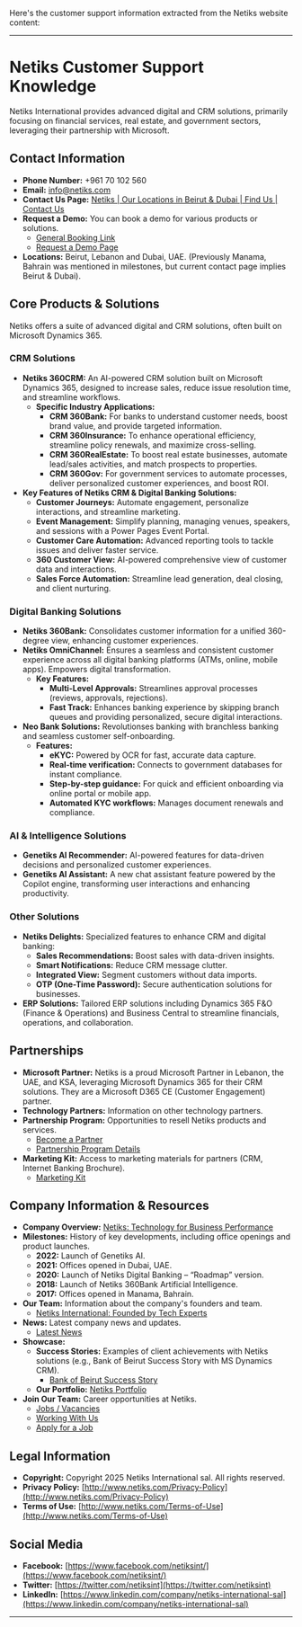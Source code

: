 Here's the customer support information extracted from the Netiks website content:

---

# Netiks Customer Support Knowledge

Netiks International provides advanced digital and CRM solutions, primarily focusing on financial services, real estate, and government sectors, leveraging their partnership with Microsoft.

## Contact Information

*   **Phone Number:** +961 70 102 560
*   **Email:** [info@netiks.com](mailto:info@netiks.com)
*   **Contact Us Page:** [Netiks | Our Locations in Beirut & Dubai | Find Us | Contact Us](https://www.netiks.com/Contact-Us)
*   **Request a Demo:** You can book a demo for various products or solutions.
    *   [General Booking Link](https://outlook.office365.com/owa/calendar/NetiksDigitalSolutionsLTDGeneral@netiks.com/bookings/)
    *   [Request a Demo Page](http://www.netiks.com/Request-a-Demo)
*   **Locations:** Beirut, Lebanon and Dubai, UAE. (Previously Manama, Bahrain was mentioned in milestones, but current contact page implies Beirut & Dubai).

## Core Products & Solutions

Netiks offers a suite of advanced digital and CRM solutions, often built on Microsoft Dynamics 365.

### CRM Solutions

*   **Netiks 360CRM:** An AI-powered CRM solution built on Microsoft Dynamics 365, designed to increase sales, reduce issue resolution time, and streamline workflows.
    *   **Specific Industry Applications:**
        *   **CRM 360Bank:** For banks to understand customer needs, boost brand value, and provide targeted information.
        *   **CRM 360Insurance:** To enhance operational efficiency, streamline policy renewals, and maximize cross-selling.
        *   **CRM 360RealEstate:** To boost real estate businesses, automate lead/sales activities, and match prospects to properties.
        *   **CRM 360Gov:** For government services to automate processes, deliver personalized customer experiences, and boost ROI.
*   **Key Features of Netiks CRM & Digital Banking Solutions:**
    *   **Customer Journeys:** Automate engagement, personalize interactions, and streamline marketing.
    *   **Event Management:** Simplify planning, managing venues, speakers, and sessions with a Power Pages Event Portal.
    *   **Customer Care Automation:** Advanced reporting tools to tackle issues and deliver faster service.
    *   **360 Customer View:** AI-powered comprehensive view of customer data and interactions.
    *   **Sales Force Automation:** Streamline lead generation, deal closing, and client nurturing.

### Digital Banking Solutions

*   **Netiks 360Bank:** Consolidates customer information for a unified 360-degree view, enhancing customer experiences.
*   **Netiks OmniChannel:** Ensures a seamless and consistent customer experience across all digital banking platforms (ATMs, online, mobile apps). Empowers digital transformation.
    *   **Key Features:**
        *   **Multi-Level Approvals:** Streamlines approval processes (reviews, approvals, rejections).
        *   **Fast Track:** Enhances banking experience by skipping branch queues and providing personalized, secure digital interactions.
*   **Neo Bank Solutions:** Revolutionses banking with branchless banking and seamless customer self-onboarding.
    *   **Features:**
        *   **eKYC:** Powered by OCR for fast, accurate data capture.
        *   **Real-time verification:** Connects to government databases for instant compliance.
        *   **Step-by-step guidance:** For quick and efficient onboarding via online portal or mobile app.
        *   **Automated KYC workflows:** Manages document renewals and compliance.

### AI & Intelligence Solutions

*   **Genetiks AI Recommender:** AI-powered features for data-driven decisions and personalized customer experiences.
*   **Genetiks AI Assistant:** A new chat assistant feature powered by the Copilot engine, transforming user interactions and enhancing productivity.

### Other Solutions

*   **Netiks Delights:** Specialized features to enhance CRM and digital banking:
    *   **Sales Recommendations:** Boost sales with data-driven insights.
    *   **Smart Notifications:** Reduce CRM message clutter.
    *   **Integrated View:** Segment customers without data imports.
    *   **OTP (One-Time Password):** Secure authentication solutions for businesses.
*   **ERP Solutions:** Tailored ERP solutions including Dynamics 365 F&O (Finance & Operations) and Business Central to streamline financials, operations, and collaboration.

## Partnerships

*   **Microsoft Partner:** Netiks is a proud Microsoft Partner in Lebanon, the UAE, and KSA, leveraging Microsoft Dynamics 365 for their CRM solutions. They are a Microsoft D365 CE (Customer Engagement) partner.
*   **Technology Partners:** Information on other technology partners.
*   **Partnership Program:** Opportunities to resell Netiks products and services.
    *   [Become a Partner](https://www.netiks.com/Become-a-Partner)
    *   [Partnership Program Details](https://www.netiks.com/Who-We-Are/Partners-and-Alliances/Partnership-Program)
*   **Marketing Kit:** Access to marketing materials for partners (CRM, Internet Banking Brochure).
    *   [Marketing Kit](https://www.netiks.com/Who-We-Are/Partners-and-Alliances/Marketing-Kit)

## Company Information & Resources

*   **Company Overview:** [Netiks: Technology for Business Performance](https://www.netiks.com/Who-We-Are/Company-Overview)
*   **Milestones:** History of key developments, including office openings and product launches.
    *   **2022:** Launch of Genetiks AI.
    *   **2021:** Offices opened in Dubai, UAE.
    *   **2020:** Launch of Netiks Digital Banking – “Roadmap” version.
    *   **2018:** Launch of Netiks 360Bank Artificial Intelligence.
    *   **2017:** Offices opened in Manama, Bahrain.
*   **Our Team:** Information about the company's founders and team.
    *   [Netiks International: Founded by Tech Experts](https://www.netiks.com/Who-We-Are/Our-Team)
*   **News:** Latest company news and updates.
    *   [Latest News](https://www.netiks.com/News/Latest-News)
*   **Showcase:**
    *   **Success Stories:** Examples of client achievements with Netiks solutions (e.g., Bank of Beirut Success Story with MS Dynamics CRM).
        *   [Bank of Beirut Success Story](https://www.netiks.com/Showcase/Bank-of-Beirut-Success-Story)
    *   **Our Portfolio:** [Netiks Portfolio](https://www.netiks.com/Netiks-Portfolio/index.html)
*   **Join Our Team:** Career opportunities at Netiks.
    *   [Jobs / Vacancies](https://www.netiks.com/Join-Our-Team/Jobs-Vacancies)
    *   [Working With Us](https://www.netiks.com/Join-Our-Team/Working-With-Us)
    *   [Apply for a Job](https://www.netiks.com/Join-Our-Team/Apply-for-a-Job)

## Legal Information

*   **Copyright:** Copyright 2025 Netiks International sal. All rights reserved.
*   **Privacy Policy:** [http://www.netiks.com/Privacy-Policy](http://www.netiks.com/Privacy-Policy)
*   **Terms of Use:** [http://www.netiks.com/Terms-of-Use](http://www.netiks.com/Terms-of-Use)

## Social Media

*   **Facebook:** [https://www.facebook.com/netiksint/](https://www.facebook.com/netiksint/)
*   **Twitter:** [https://twitter.com/netiksint](https://twitter.com/netiksint)
*   **LinkedIn:** [https://www.linkedin.com/company/netiks-international-sal](https://www.linkedin.com/company/netiks-international-sal)

---